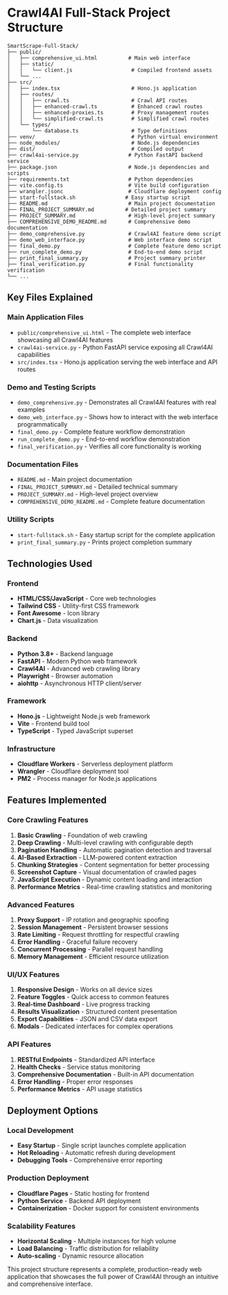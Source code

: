 # Crawl4AI Full-Stack Project Structure

```
SmartScrape-Full-Stack/
├── public/
│   ├── comprehensive_ui.html          # Main web interface
│   ├── static/
│   │   └── client.js                   # Compiled frontend assets
│   └── ...
├── src/
│   ├── index.tsx                       # Hono.js application
│   ├── routes/
│   │   ├── crawl.ts                    # Crawl API routes
│   │   ├── enhanced-crawl.ts           # Enhanced crawl routes
│   │   ├── enhanced-proxies.ts         # Proxy management routes
│   │   └── simplified-crawl.ts         # Simplified crawl routes
│   └── types/
│       └── database.ts                 # Type definitions
├── venv/                               # Python virtual environment
├── node_modules/                       # Node.js dependencies
├── dist/                               # Compiled output
├── crawl4ai-service.py                # Python FastAPI backend service
├── package.json                       # Node.js dependencies and scripts
├── requirements.txt                   # Python dependencies
├── vite.config.ts                     # Vite build configuration
├── wrangler.jsonc                     # Cloudflare deployment config
├── start-fullstack.sh                # Easy startup script
├── README.md                          # Main project documentation
├── FINAL_PROJECT_SUMMARY.md          # Detailed project summary
├── PROJECT_SUMMARY.md                 # High-level project summary
├── COMPREHENSIVE_DEMO_README.md       # Comprehensive demo documentation
├── demo_comprehensive.py              # Crawl4AI feature demo script
├── demo_web_interface.py              # Web interface demo script
├── final_demo.py                      # Complete feature demo script
├── run_complete_demo.py               # End-to-end demo script
├── print_final_summary.py             # Project summary printer
├── final_verification.py              # Final functionality verification
└── ...
```

## Key Files Explained

### Main Application Files
- `public/comprehensive_ui.html` - The complete web interface showcasing all Crawl4AI features
- `crawl4ai-service.py` - Python FastAPI service exposing all Crawl4AI capabilities
- `src/index.tsx` - Hono.js application serving the web interface and API routes

### Demo and Testing Scripts
- `demo_comprehensive.py` - Demonstrates all Crawl4AI features with real examples
- `demo_web_interface.py` - Shows how to interact with the web interface programmatically
- `final_demo.py` - Complete feature workflow demonstration
- `run_complete_demo.py` - End-to-end workflow demonstration
- `final_verification.py` - Verifies all core functionality is working

### Documentation Files
- `README.md` - Main project documentation
- `FINAL_PROJECT_SUMMARY.md` - Detailed technical summary
- `PROJECT_SUMMARY.md` - High-level project overview
- `COMPREHENSIVE_DEMO_README.md` - Complete feature documentation

### Utility Scripts
- `start-fullstack.sh` - Easy startup script for the complete application
- `print_final_summary.py` - Prints project completion summary

## Technologies Used

### Frontend
- **HTML/CSS/JavaScript** - Core web technologies
- **Tailwind CSS** - Utility-first CSS framework
- **Font Awesome** - Icon library
- **Chart.js** - Data visualization

### Backend
- **Python 3.8+** - Backend language
- **FastAPI** - Modern Python web framework
- **Crawl4AI** - Advanced web crawling library
- **Playwright** - Browser automation
- **aiohttp** - Asynchronous HTTP client/server

### Framework
- **Hono.js** - Lightweight Node.js web framework
- **Vite** - Frontend build tool
- **TypeScript** - Typed JavaScript superset

### Infrastructure
- **Cloudflare Workers** - Serverless deployment platform
- **Wrangler** - Cloudflare deployment tool
- **PM2** - Process manager for Node.js applications

## Features Implemented

### Core Crawling Features
1. **Basic Crawling** - Foundation of web crawling
2. **Deep Crawling** - Multi-level crawling with configurable depth
3. **Pagination Handling** - Automatic pagination detection and traversal
4. **AI-Based Extraction** - LLM-powered content extraction
5. **Chunking Strategies** - Content segmentation for better processing
6. **Screenshot Capture** - Visual documentation of crawled pages
7. **JavaScript Execution** - Dynamic content loading and interaction
8. **Performance Metrics** - Real-time crawling statistics and monitoring

### Advanced Features
1. **Proxy Support** - IP rotation and geographic spoofing
2. **Session Management** - Persistent browser sessions
3. **Rate Limiting** - Request throttling for respectful crawling
4. **Error Handling** - Graceful failure recovery
5. **Concurrent Processing** - Parallel request handling
6. **Memory Management** - Efficient resource utilization

### UI/UX Features
1. **Responsive Design** - Works on all device sizes
2. **Feature Toggles** - Quick access to common features
3. **Real-time Dashboard** - Live progress tracking
4. **Results Visualization** - Structured content presentation
5. **Export Capabilities** - JSON and CSV data export
6. **Modals** - Dedicated interfaces for complex operations

### API Features
1. **RESTful Endpoints** - Standardized API interface
2. **Health Checks** - Service status monitoring
3. **Comprehensive Documentation** - Built-in API documentation
4. **Error Handling** - Proper error responses
5. **Performance Metrics** - API usage statistics

## Deployment Options

### Local Development
- **Easy Startup** - Single script launches complete application
- **Hot Reloading** - Automatic refresh during development
- **Debugging Tools** - Comprehensive error reporting

### Production Deployment
- **Cloudflare Pages** - Static hosting for frontend
- **Python Service** - Backend API deployment
- **Containerization** - Docker support for consistent environments

### Scalability Features
- **Horizontal Scaling** - Multiple instances for high volume
- **Load Balancing** - Traffic distribution for reliability
- **Auto-scaling** - Dynamic resource allocation

This project structure represents a complete, production-ready web application that showcases the full power of Crawl4AI through an intuitive and comprehensive interface.